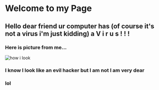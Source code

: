 # Welcome to my Page
## Hello dear friend ur computer has (of course it's not a virus i'm just kidding) a V i r u s ! ! !
### Here is picture from me...
![how i look](https://cdn.pixabay.com/photo/2020/04/11/18/05/red-matrix-5031496_960_720.jpg)
### I know I look like an evil hacker but I am not I am very dear

### lol

